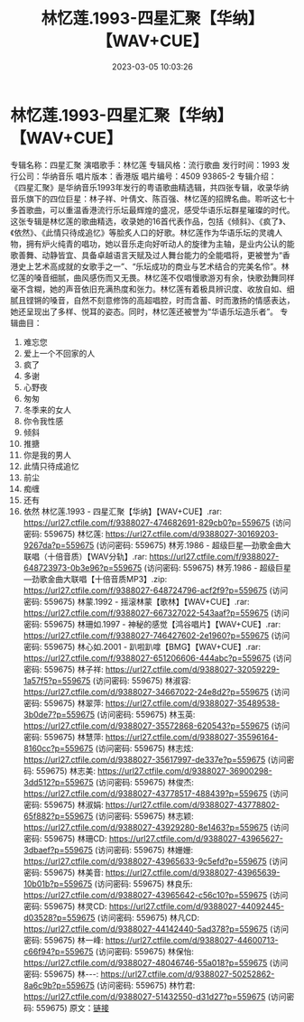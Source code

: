 ﻿---
title: 林忆莲.1993-四星汇聚【华纳】【WAV+CUE】
date: 2023-03-05 10:03:26
categories: WAV车载音乐、镜像
tags: 华语中文
---
# 林忆莲.1993-四星汇聚【华纳】【WAV+CUE】

专辑名称：四星汇聚
演唱歌手：林忆莲
专辑风格：流行歌曲
发行时间：1993
发行公司：华纳音乐
唱片版本：香港版
唱片编号：4509 93865-2
专辑介绍：
《四星汇聚》是华纳音乐1993年发行的粤语歌曲精选辑，共四张专辑，收录华纳音乐旗下的四位巨星：林子祥、叶倩文、陈百强、林忆莲的招牌名曲。聆听这七十多首歌曲，可以重温香港流行乐坛最辉煌的盛况，感受华语乐坛群星璀璨的时代。
这张专辑是林忆莲的歌曲精选，收录她的16首代表作品，包括《倾斜》、《疯了》、《依然》、《此情只待成追忆》等脍炙人口的好歌。林忆莲作为华语乐坛的灵魂人物，拥有炉火纯青的唱功，她以音乐走向好听动人的旋律为主轴，是业内公认的能歌善舞、动静皆宜、具备卓越语言天赋及过人舞台能力的全能唱将，更被誉为“香港史上艺术高成就的女歌手之一”、“乐坛成功的商业与艺术结合的完美名伶”。林忆莲的嗓音细腻，曲风感伤而又无畏。林忆莲不仅唱慢歌游刃有余，快歌劲舞同样毫不含糊，她的声音依旧充满热度和张力。林忆莲有着极具辨识度、收放自如、细腻且铿锵的嗓音，自然不刻意修饰的高超唱腔，时而含蓄、时而激扬的情感表达，她还呈现出了多样、悦耳的姿态。同时，林忆莲还被誉为“华语乐坛造乐者”。
专辑曲目：
01. 难忘您
02. 爱上一个不回家的人
03. 疯了
04. 多谢
05. 心野夜
06. 匆匆
07. 冬季来的女人
08. 你令我性感
09. 倾斜
10. 推搪
11. 你是我的男人
12. 此情只待成追忆
13. 前尘
14. 痴缠
15. 还有
16. 依然
林忆莲.1993 - 四星汇聚【华纳】【WAV+CUE】.rar: https://url27.ctfile.com/f/9388027-474682691-829cb0?p=559675
(访问密码: 559675)
林忆莲: https://url27.ctfile.com/d/9388027-30169203-9267da?p=559675
(访问密码: 559675)
林芳.1986 - 超级巨星—劲歌金曲大联唱（十倍音质）【WAV分轨】.rar: https://url27.ctfile.com/f/9388027-648723973-0b3e96?p=559675
(访问密码: 559675)
林芳.1986 - 超级巨星—劲歌金曲大联唱【十倍音质MP3】.zip: https://url27.ctfile.com/f/9388027-648724796-acf2f9?p=559675
(访问密码: 559675)
林蒙.1992 - 摇滚林蒙【歌林】【WAV+CUE】.rar: https://url27.ctfile.com/f/9388027-667327022-543aaf?p=559675
(访问密码: 559675)
林珊如.1997 - 神秘的感觉【鸿谷唱片】【WAV+CUE】.rar: https://url27.ctfile.com/f/9388027-746427602-2e1960?p=559675
(访问密码: 559675)
林心如.2001 - 趴啦趴嗱【BMG】【WAV+CUE】.rar: https://url27.ctfile.com/f/9388027-651206606-444abc?p=559675
(访问密码: 559675)
林子祥: https://url27.ctfile.com/d/9388027-32059229-1a57f5?p=559675
(访问密码: 559675)
林淑容: https://url27.ctfile.com/d/9388027-34667022-24e8d2?p=559675
(访问密码: 559675)
林翠萍: https://url27.ctfile.com/d/9388027-35489538-3b0de7?p=559675
(访问密码: 559675)
林玉英: https://url27.ctfile.com/d/9388027-35572868-620543?p=559675
(访问密码: 559675)
林慧萍: https://url27.ctfile.com/d/9388027-35596164-8160cc?p=559675
(访问密码: 559675)
林志炫: https://url27.ctfile.com/d/9388027-35617997-de337e?p=559675
(访问密码: 559675)
林志美: https://url27.ctfile.com/d/9388027-36900298-3dd512?p=559675
(访问密码: 559675)
林俊杰: https://url27.ctfile.com/d/9388027-43778517-488439?p=559675
(访问密码: 559675)
林淑娟: https://url27.ctfile.com/d/9388027-43778802-65f882?p=559675
(访问密码: 559675)
林志颖: https://url27.ctfile.com/d/9388027-43929280-8e1463?p=559675
(访问密码: 559675)
林珊CD: https://url27.ctfile.com/d/9388027-43965627-3dbaef?p=559675
(访问密码: 559675)
林姗姗: https://url27.ctfile.com/d/9388027-43965633-9c5efd?p=559675
(访问密码: 559675)
林美音: https://url27.ctfile.com/d/9388027-43965639-10b01b?p=559675
(访问密码: 559675)
林良乐: https://url27.ctfile.com/d/9388027-43965642-c56c10?p=559675
(访问密码: 559675)
林灵CD: https://url27.ctfile.com/d/9388027-44092445-d03528?p=559675
(访问密码: 559675)
林凡CD: https://url27.ctfile.com/d/9388027-44142440-5ad378?p=559675
(访问密码: 559675)
林一峰: https://url27.ctfile.com/d/9388027-44600713-c66f94?p=559675
(访问密码: 559675)
林保怡: https://url27.ctfile.com/d/9388027-48046746-55a018?p=559675
(访问密码: 559675)
林---: https://url27.ctfile.com/d/9388027-50252862-8a6c9b?p=559675
(访问密码: 559675)
林竹君: https://url27.ctfile.com/d/9388027-51432550-d31d27?p=559675
(访问密码: 559675)
原文：[链接](https://blog.sina.com.cn/s/blog_1647c7e76010310yg.html)